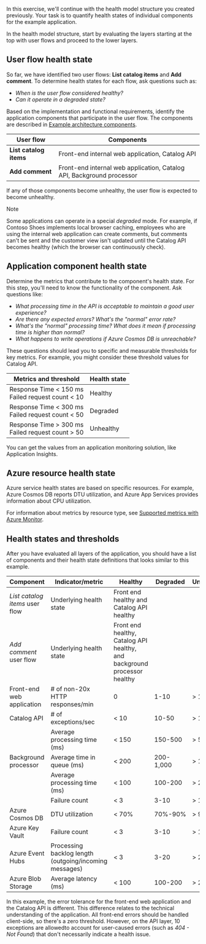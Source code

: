 In this exercise, we'll continue with the health model structure you created previously. Your task is to quantify health states of individual components for the example application. 

In the health model structure, start by evaluating the layers starting at the top with user flows and proceed to the lower layers.

## User flow health state

So far, we have identified two user flows: **List catalog items** and **Add comment**. To determine health states for each flow, ask questions such as:

- *When is the user flow considered healthy?*
- *Can it operate in a degraded state?*

Based on the implementation and functional requirements, identify the application components that participate in the user flow. The components are described in [Example architecture components](3-exercise-identify-user-flows.md#components).

|User flow|Components|
|---|---|
|**List catalog items**|Front-end internal web application, Catalog API|
|**Add comment**|Front-end internal web application, Catalog API, Background processor|

If any of those components become unhealthy, the user flow is expected to become unhealthy.

> [!NOTE]
> Some applications can operate in a special *degraded* mode. For example, if Contoso Shoes implements local browser caching, employees who are using the internal web application can create comments, but comments can't be sent and the customer view isn't updated until the Catalog API becomes healthy (which the browser can continuously check).

## Application component health state

Determine the metrics that contribute to the component's health state. For this step, you'll need to know the functionality of the component. Ask questions like:

- *What processing time in the API is acceptable to maintain a good user experience?*
- *Are there any expected errors? What's the "normal" error rate?*
- *What's the "normal" processing time? What does it mean if processing time is higher than normal?*
- *What happens to write operations if Azure Cosmos DB is unreachable?*

These questions should lead you to specific and measurable thresholds for key metrics. For example, you might consider these threshold values for Catalog API.

|Metrics and threshold|Health state|
|---|---|
|Response Time < 150 ms</br> Failed request count < 10 | Healthy |
|Response Time < 300 ms</br> Failed request count < 50 | Degraded|
|Response Time > 300 ms</br> Failed request count > 50 | Unhealthy|

You can get the values from an application monitoring solution, like Application Insights.

## Azure resource health state

Azure service health states are based on specific resources. For example, Azure Cosmos DB reports DTU utilization, and Azure App Services provides information about CPU utilization.

For information about metrics by resource type, see [Supported metrics with Azure Monitor](/azure/azure-monitor/essentials/metrics-supported). 

## Health states and thresholds

After you have evaluated all layers of the application, you should have a list of components and their health state definitions that looks similar to this example.

| Component | Indicator/metric | Healthy | Degraded | Unhealthy |
| --------- | ---------------- | ------- | -------- | --------- |
| *List catalog items* user flow | Underlying health state | Front end healthy and Catalog API healthy |
| *Add comment* user flow | Underlying health state | Front end healthy, Catalog API healthy, and background processor healthy |
| Front-end web application | # of non-20x HTTP responses/min | 0 | 1-10 | > 10 |
| Catalog API | # of exceptions/sec | < 10 | 10-50 | > 10 |
|  | Average processing time (ms) | < 150 | 150-500 | > 500 |
| Background processor | Average time in queue (ms) | < 200 | 200-1,000 | > 1,000 |
|  | Average processing time (ms) | < 100 | 100-200 | > 200 |
|  | Failure count | < 3 | 3-10 | > 10 |
| Azure Cosmos DB | DTU utilization | < 70% | 70%-90% | > 90% |
| Azure Key Vault | Failure count | < 3 | 3-10 | > 10 |
| Azure Event Hubs | Processing backlog length (outgoing/incoming messages) | < 3 | 3-20 |  > 20 |
| Azure Blob Storage | Average latency (ms) | < 100 | 100-200 | > 200 |

In this example, the error tolerance for the front-end web application and the Catalog API is different. This difference relates to the technical understanding of the application. All front-end errors should be handled client-side, so there's a zero threshold. However, on the API layer, 10 exceptions are allowedto account for user-caused errors (such as *404 - Not Found*) that don't necessarily indicate a health issue.
